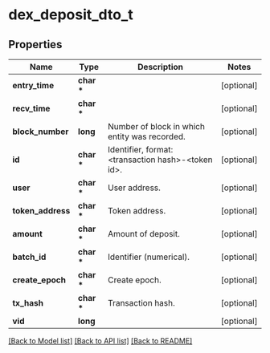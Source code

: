 # dex_deposit_dto_t

## Properties
Name | Type | Description | Notes
------------ | ------------- | ------------- | -------------
**entry_time** | **char \*** |  | [optional] 
**recv_time** | **char \*** |  | [optional] 
**block_number** | **long** | Number of block in which entity was recorded. | [optional] 
**id** | **char \*** | Identifier, format: &lt;transaction hash&gt;-&lt;token id&gt;. | [optional] 
**user** | **char \*** | User address. | [optional] 
**token_address** | **char \*** | Token address. | [optional] 
**amount** | **char \*** | Amount of deposit. | [optional] 
**batch_id** | **char \*** | Identifier (numerical). | [optional] 
**create_epoch** | **char \*** | Create epoch. | [optional] 
**tx_hash** | **char \*** | Transaction hash. | [optional] 
**vid** | **long** |  | [optional] 

[[Back to Model list]](../README.md#documentation-for-models) [[Back to API list]](../README.md#documentation-for-api-endpoints) [[Back to README]](../README.md)


